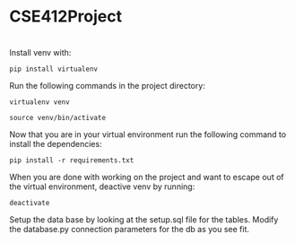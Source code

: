 # CSE412Project
#
Install venv with: 
```
pip install virtualenv
```

Run the following commands in the project directory:

```
virtualenv venv

source venv/bin/activate
```

Now that you are in your virtual environment run the following command to install the dependencies:
```
pip install -r requirements.txt
```

When you are done with working on the project and want to escape out of the virtual environment, deactive venv by running:
```
deactivate
```

Setup the data base by looking at the setup.sql file for the tables. Modify the database.py connection parameters for the db as you see fit.
